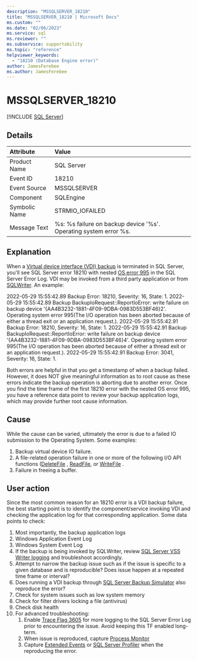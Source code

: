 ```yaml
---
description: "MSSQLSERVER_18210"
title: "MSSQLSERVER_18210 | Microsoft Docs"
ms.custom: ""
ms.date: "02/06/2023"
ms.service: sql
ms.reviewer: ""
ms.subservice: supportability
ms.topic: "reference"
helpviewer_keywords: 
  - "18210 (Database Engine error)"
author: JamesFerebee
ms.author: JamesFerebee
---
```

# MSSQLSERVER_18210
 [!INCLUDE [SQL Server](../../includes/applies-to-version/sqlserver.md)]
  
## Details  
  
| Attribute | Value |  
| :-------- | :---- |  
|Product Name|SQL Server|  
|Event ID|18210|  
|Event Source|MSSQLSERVER|  
|Component|SQLEngine|  
|Symbolic Name|STRMIO_IOFAILED|  
|Message Text|%s: %s failure on backup device '%s'. Operating system error %s.|  
  

## Explanation  

When a [Virtual device interface (VDI) backup](../backup-restore/vdi-reference/reference-virtual-device-interface.md) is terminated in SQL Server, you'll see SQL Server error 18210 with nested [OS error 995](/windows/win32/debug/system-error-codes--500-999-) in the SQL Server Error Log. VDI may be invoked from a third party application or from [SQLWriter](../../database-engine/configure-windows/sql-writer-service.md). An example:

 2022-05-29 15:55:42.89 Backup      Error: 18210, Severity: 16, State: 1.
 2022-05-29 15:55:42.89 Backup      BackupIoRequest::ReportIoError: write failure on backup device '{AA4B3232-1881-4F09-9DBA-0983D553BF46}2'. Operating system error 995(The I/O operation has been aborted because of either a thread exit or an application request.).
 2022-05-29 15:55:42.91 Backup      Error: 18210, Severity: 16, State: 1.
 2022-05-29 15:55:42.91 Backup      BackupIoRequest::ReportIoError: write failure on backup device '{AA4B3232-1881-4F09-9DBA-0983D553BF46}4'. Operating system error 995(The I/O operation has been aborted because of either a thread exit or an application request.).
 2022-05-29 15:55:42.91 Backup      Error: 3041, Severity: 16, State: 1.

Both errors are helpful in that you get a timestamp of when a backup failed. However, it does NOT give meaningful information as to root cause as these errors indicate the backup operation is aborting due to another error. Once you find the time frame of the first 18210 error with the nested OS error 995, you have a reference data point to review your backup application logs, which may provide further root cause information.


## Cause

While the cause can be varied, ultimately the error is due to a failed IO submission to the Operating System. Some examples:

1. Backup virtual device IO failure.
1. A file-related operation failure in one or more of the following I/O API functions ([DeleteFile](/windows/win32/api/fileapi/nf-fileapi-deletefilea) , [ReadFile](/windows/win32/api/fileapi/nf-fileapi-readfile), or [WriteFile](/windows/win32/api/fileapi/nf-fileapi-writefile) .
1. Failure in freeing a buffer.


## User action  

Since the most common reason for an 18210 error is a VDI backup failure, the best starting point is to identify the component/service invoking VDI and checking the application log for that corresponding application. Some data points to check:

1. Most importantly, the backup application logs
1. Windows Application Event Log
1. Windows System Event Log
1. If the backup is being invoked by SQLWriter, review [SQL Server VSS Writer logging](../backup-restore/sql-server-vss-writer-logging.md) and troubleshoot accordingly.
1. Attempt to narrow the backup issue such as if the issue is specific to a given database and is reproducible? Does issue happen at a repeated time frame or interval?
1. Does running a VDI backup through [SQL Server Backup Simulator](https://github.com/microsoft/tigertoolbox/releases/tag/v2.0.0) also reproduce the error?
1. Check for system issues such as low system memory
1. Check for filter drivers locking a file (antivirus)
1. Check disk health
1. For advanced troubleshooting:
    1. Enable [Trace Flag 3605](../../t-sql/database-console-commands/dbcc-traceon-trace-flags-transact-sql.md) for more logging to the SQL Server Error Log prior to encountering the issue. Avoid keeping this TF enabled long-term.
    1. When issue is reproduced, capture [Process Monitor](/sysinternals/downloads/procmon)
    1. Capture [Extended Events](../extended-events/extended-events.md) or [SQL Server Profiler](../../tools/sql-server-profiler/sql-server-profiler.md) when the reproducing the error.